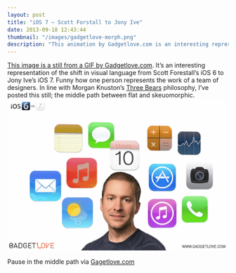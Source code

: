 ```yaml
---
layout: post
title: "iOS 7 – Scott Forstall to Jony Ive"
date: 2013-09-18 12:43:44
thumbnail: "/images/gadgetlove-morph.png"
description: "This animation by Gadgetlove.com is an interesting representation of the shift in visual language from Scott Forestall’s iOS 6 to Jony Ive’s iOS 7."
---
```

[This image is a still from a GIF by Gadgetlove.com](http://gadgetlove.com/blog/the-only-ios-comparison-you-need). It’s an interesting representation of the shift in visual language from Scott Forestall’s iOS 6 to Jony Ive’s iOS 7. Funny how one person represents the work of a team of designers. In line with Morgan Knuston’s [Three Bears](http://articles.morganallanknutson.com/its-a-matter-of-taste) philosophy, I’ve posted this still; the middle path between flat and skeuomorphic.
<img src="/images/gadgetlove-morph.png" alt="Gagetlove animation representing the shift in visual language from iOS 6 to iOS 7"/>
<p class="image-caption">Pause in the middle path via <a href="http://gadgetlove.com/blog/the-only-ios-comparison-you-need" target="_blank">Gagetlove.com</a></p>